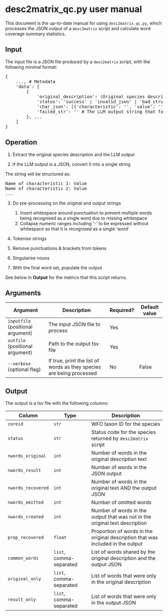 # desc2matrix_qc.py user manual

This document is the up-to-date manual for using `desc2matrix_qc.py`, which processes the JSON output of a `desc2matrix` script and calculate word coverage summary statistics.

## Input

The input file is a JSON file produced by a `desc2matrix` script, with the following minimal format:

<pre>
{
    ..., # Metadata
    'data': [
        {
            'original_description': (Original species description),
            'status': 'success' | 'invalid_json' | 'bad_structure' | ..., # Parsing status
            'char_json': [{'characteristic': '', 'value': ''}, ...], # Structured JSON output upon successful parsing
            'failed_str': '' # The LLM output string that failed to parse; this script will still use this!
        }, ...
    ]
}
</pre>

## Operation

1. Extract the original species description and the LLM output

2. If the LLM output is a JSON, convert it into a single string

The string will be structured as:
<pre>
Name of characteristic 1: Value
Name of characteristic 2: Value
...
</pre>

3. Do pre-processing on the original and output strings

    1. Insert whitespace around punctuation to prevent multiple words being recognised as a single word due to missing whitespace
    2. Collapse numeric ranges including '-' to be expressed without whitespace so that it is recognised as a single 'word'

4. Tokenise strings

5. Remove punctuations & brackets from tokens

6. Singularise nouns

7. With the final word set, populate the output

See below in **Output** for the metrics that this script returns.

## Arguments

| Argument | Description | Required? | Default value |
| --- | --- | --- | --- |
| `inputfile` (positional argument) | The input JSON file to process | Yes | |
| `outfile` (positional argument) | Path to the output tsv file | Yes | |
| `--verbose` (optional flag) | If true, print the list of words as they species are being processed | No | False |

## Output

The output is a tsv file with the following columns:

| Column | Type | Description |
| --- | --- | --- |
| `coreid` | `str` | WFO taxon ID for the species |
| `status` | `str` | Status code for the species returned by `desc2matrix` script |
| `nwords_original` | `int` | Number of words in the original description text |
| `nwords_result` | `int` | Number of words in the JSON output |
| `nwords_recovered` | `int` | Number of words in the original text AND the output JSON |
| `nwords_omitted` | `int` | Number of omitted words |
| `nwords_created` | `int` | Number of words in the output that was not in the original text description |
| `prop_recovered` | `float` | Proportion of words in the original description that was included in the output |
| `common_words` | `list`, comma-separated | List of words shared by the original description and the output JSON |
| `original_only` | `list`, comma-separated | List of words that were only in the original description |
| `result_only` | `list`, comma-separated | List of words that were only in the output JSON |

